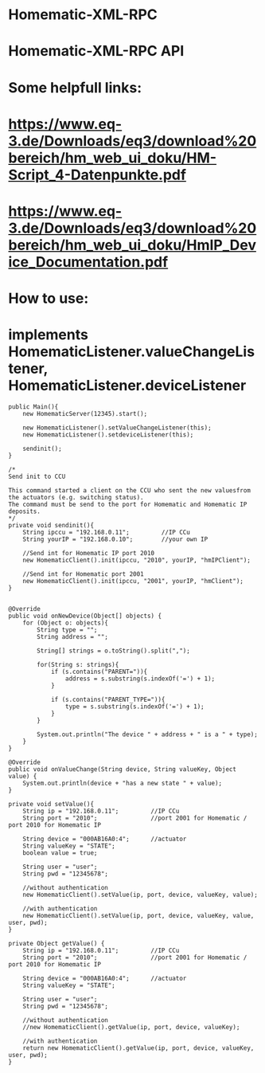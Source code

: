 # Homematic-XML-RPC
# Homematic-XML-RPC API
 
# Some helpfull links:
 
# https://www.eq-3.de/Downloads/eq3/download%20bereich/hm_web_ui_doku/HM-Script_4-Datenpunkte.pdf
# https://www.eq-3.de/Downloads/eq3/download%20bereich/hm_web_ui_doku/HmIP_Device_Documentation.pdf
 
# How to use:


# implements HomematicListener.valueChangeListener, HomematicListener.deviceListener

    public Main(){
        new HomematicServer(12345).start();

        new HomematicListener().setValueChangeListener(this);
        new HomematicListener().setdeviceListener(this);

        sendinit();
    }

    /*
    Send init to CCU

    This command started a client on the CCU who sent the new values​from the actuators (e.g. switching status).
    The command must be send to the port for Homematic and Homematic IP deposits.
    */
    private void sendinit(){
        String ipccu = "192.168.0.11";         //IP CCu
        String yourIP = "192.168.0.10";        //your own IP

        //Send int for Homematic IP port 2010
        new HomematicClient().init(ipccu, "2010", yourIP, "hmIPClient");

        //Send int for Homematic port 2001
        new HomematicClient().init(ipccu, "2001", yourIP, "hmClient");
    }


    @Override
    public void onNewDevice(Object[] objects) {
        for (Object o: objects){
            String type = "";
            String address = "";

            String[] strings = o.toString().split(",");

            for(String s: strings){
                if (s.contains("PARENT=")){
                    address = s.substring(s.indexOf('=') + 1);
                }

                if (s.contains("PARENT_TYPE=")){
                    type = s.substring(s.indexOf('=') + 1);
                }
            }

            System.out.println("The device " + address + " is a " + type);
        }
    }

    @Override
    public void onValueChange(String device, String valueKey, Object value) {
        System.out.println(device + "has a new state " + value);
    }

    private void setValue(){
        String ip = "192.168.0.11";         //IP CCu
        String port = "2010";               //port 2001 for Homematic / port 2010 for Homematic IP

        String device = "000AB16A0:4";      //actuator
        String valueKey = "STATE";
        boolean value = true;

        String user = "user";
        String pwd = "12345678";

        //without authentication
        new HomematicClient().setValue(ip, port, device, valueKey, value);

        //with authentication
        new HomematicClient().setValue(ip, port, device, valueKey, value, user, pwd);
    }

    private Object getValue() {
        String ip = "192.168.0.11";         //IP CCu
        String port = "2010";               //port 2001 for Homematic / port 2010 for Homematic IP

        String device = "000AB16A0:4";      //actuator
        String valueKey = "STATE";

        String user = "user";
        String pwd = "12345678";

        //without authentication
        //new HomematicClient().getValue(ip, port, device, valueKey);

        //with authentication
        return new HomematicClient().getValue(ip, port, device, valueKey, user, pwd);
    }
